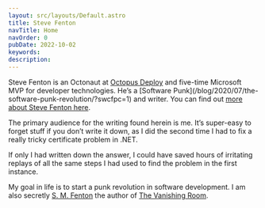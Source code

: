```yaml
---
layout: src/layouts/Default.astro
title: Steve Fenton
navTitle: Home
navOrder: 0
pubDate: 2022-10-02
keywords: 
description: 
---
```


Steve Fenton is an Octonaut at [Octopus Deploy](https://octopus.com) and five-time Microsoft MVP for developer technologies. He’s a [Software Punk]\(/blog/2020/07/the-software-punk-revolution/?swcfpc=1) and writer. You can find out [more about Steve Fenton here](/about-me/).

The primary audience for the writing found herein is me. It’s super-easy to forget stuff if you don’t write it down, as I did the second time I had to fix a really tricky certificate problem in .NET.

If only I had written down the answer, I could have saved hours of irritating replays of all the same steps I had used to find the problem in the first instance.

My goal in life is to start a punk revolution in software development. I am also secretly [S. M. Fenton](https://www.smfenton.uk/s-m-fenton/) the author of [The Vanishing Room](https://www.smfenton.uk/the-vanishing-room/).